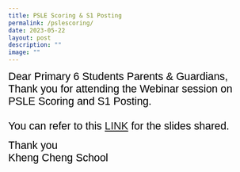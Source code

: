 ```yaml
---
title: PSLE Scoring & S1 Posting
permalink: /pslescoring/
date: 2023-05-22
layout: post
description: ""
image: ""
---
```

<span style="font-size:16.0pt;font-family:Arial;color:black">Dear Primary 6 Students Parents &amp; Guardians,<br>
Thank you for attending the Webinar session on PSLE Scoring and S1 Posting. <br><br> You can refer to this [LINK](/files/psle%20scoring%20&amp;%20s1%20posting.pdf) for the slides shared.&nbsp;<br>

<span style="font-size:16.0pt;font-family:Arial;color:black">Thank you<br>
Kheng Cheng School
</span></span>